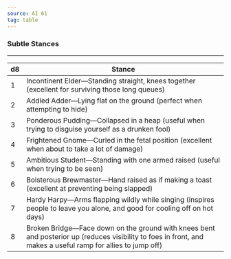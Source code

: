 ```yaml
---
source: AI 61
tag: table
---
```


### Subtle Stances
---
|d8|Stance|
|----|------------|
|1|Incontinent Elder—Standing straight, knees together (excellent for surviving those long queues)|
|2|Addled Adder—Lying flat on the ground (perfect when attempting to hide)|
|3|Ponderous Pudding—Collapsed in a heap (useful when trying to disguise yourself as a drunken fool)|
|4|Frightened Gnome—Curled in the fetal position (excellent when about to take a lot of damage)|
|5|Ambitious Student—Standing with one armed raised (useful when trying to be seen)|
|6|Boisterous Brewmaster—Hand raised as if making a toast (excellent at preventing being slapped)|
|7|Hardy Harpy—Arms flapping wildly while singing (inspires people to leave you alone, and good for cooling off on hot days)|
|8|Broken Bridge—Face down on the ground with knees bent and posterior up (reduces visibility to foes in front, and makes a useful ramp for allies to jump off)|
